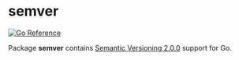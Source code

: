 # semver
[![Go Reference](https://pkg.go.dev/badge/github.com/solsw/semver.svg)](https://pkg.go.dev/github.com/solsw/semver)

Package **semver** contains [Semantic Versioning 2.0.0](https://semver.org/) support for Go.
